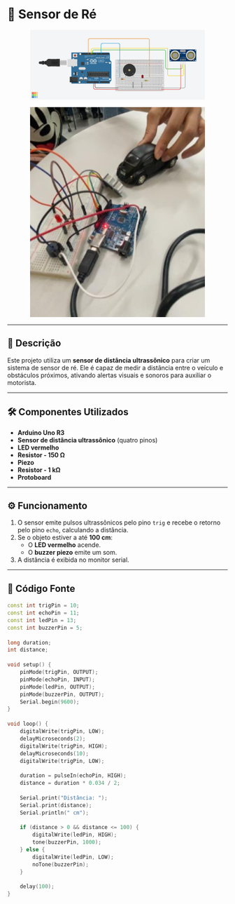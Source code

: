 # 🚗 **Sensor de Ré**

<p align="center">
  <img src="docs/Sensor de Estacionamento.png" alt="Sensor de Ré" width="400px">
</p>

<p align="center">
  <img src="docs/cap.png" alt="Sensor de Ré" width="400px">
</p>

---

## 📖 **Descrição**
Este projeto utiliza um **sensor de distância ultrassônico** para criar um sistema de sensor de ré. Ele é capaz de medir a distância entre o veículo e obstáculos próximos, ativando alertas visuais e sonoros para auxiliar o motorista.

---

## 🛠 **Componentes Utilizados**
- **Arduino Uno R3**
- **Sensor de distância ultrassônico** (quatro pinos)
- **LED vermelho**
- **Resistor - 150 Ω**
- **Piezo**
- **Resistor - 1 kΩ**
- **Protoboard**

---

## ⚙️ **Funcionamento**
1. O sensor emite pulsos ultrassônicos pelo pino `trig` e recebe o retorno pelo pino `echo`, calculando a distância.
2. Se o objeto estiver a até **100 cm**:
   - O **LED vermelho** acende.
   - O **buzzer piezo** emite um som.
3. A distância é exibida no monitor serial.

---

## 🧩 **Código Fonte**
```cpp
const int trigPin = 10;
const int echoPin = 11;
const int ledPin = 13;
const int buzzerPin = 5;

long duration;
int distance;

void setup() {
    pinMode(trigPin, OUTPUT);
    pinMode(echoPin, INPUT);
    pinMode(ledPin, OUTPUT);
    pinMode(buzzerPin, OUTPUT);
    Serial.begin(9600);
}

void loop() {
    digitalWrite(trigPin, LOW);
    delayMicroseconds(2);
    digitalWrite(trigPin, HIGH);
    delayMicroseconds(10);
    digitalWrite(trigPin, LOW);

    duration = pulseIn(echoPin, HIGH);
    distance = duration * 0.034 / 2;

    Serial.print("Distância: ");
    Serial.print(distance);
    Serial.println(" cm");

    if (distance > 0 && distance <= 100) {
        digitalWrite(ledPin, HIGH);
        tone(buzzerPin, 1000);
    } else {
        digitalWrite(ledPin, LOW);
        noTone(buzzerPin);
    }

    delay(100);
}
